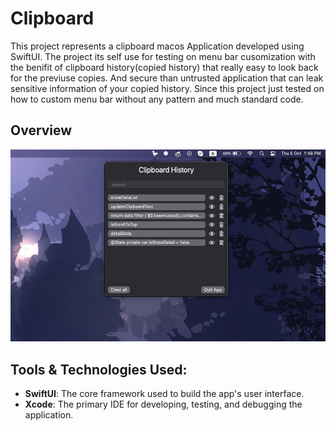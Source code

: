 
# Clipboard

This project represents a clipboard macos Application developed using SwiftUI.
The project its self use for testing on menu bar cusomization with the benifit of clipboard history(copied history) that really easy to look back for the previuse copies.
And secure than untrusted application that can leak sensitive information of your copied history.
Since this project just tested on how to custom menu bar without any pattern and much standard code.


## Overview

![Logo](https://github.com/SopheaII/Clipboard/blob/main/readmeImage/overview.png?raw=true)
## Tools & Technologies Used:

- **SwiftUI**: The core framework used to build the app's user interface.
- **Xcode**: The primary IDE for developing, testing, and debugging the application.
